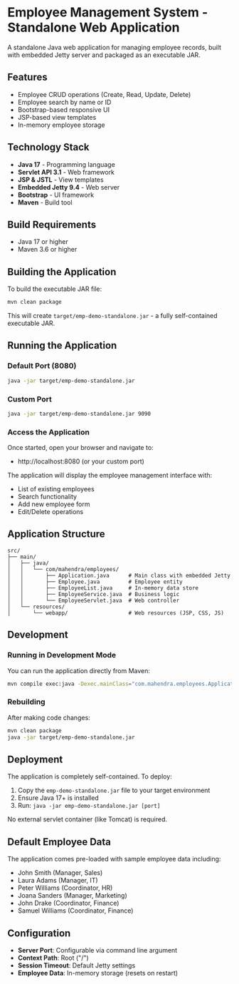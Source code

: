 # Employee Management System - Standalone Web Application

A standalone Java web application for managing employee records, built with embedded Jetty server and packaged as an executable JAR.

## Features

- Employee CRUD operations (Create, Read, Update, Delete)
- Employee search by name or ID
- Bootstrap-based responsive UI
- JSP-based view templates
- In-memory employee storage

## Technology Stack

- **Java 17** - Programming language
- **Servlet API 3.1** - Web framework
- **JSP & JSTL** - View templates
- **Embedded Jetty 9.4** - Web server
- **Bootstrap** - UI framework
- **Maven** - Build tool

## Build Requirements

- Java 17 or higher
- Maven 3.6 or higher

## Building the Application

To build the executable JAR file:

```bash
mvn clean package
```

This will create `target/emp-demo-standalone.jar` - a fully self-contained executable JAR.

## Running the Application

### Default Port (8080)
```bash
java -jar target/emp-demo-standalone.jar
```

### Custom Port
```bash
java -jar target/emp-demo-standalone.jar 9090
```

### Access the Application

Once started, open your browser and navigate to:
- http://localhost:8080 (or your custom port)

The application will display the employee management interface with:
- List of existing employees
- Search functionality
- Add new employee form
- Edit/Delete operations

## Application Structure

```
src/
├── main/
│   ├── java/
│   │   └── com/mahendra/employees/
│   │       ├── Application.java      # Main class with embedded Jetty
│   │       ├── Employee.java         # Employee entity
│   │       ├── EmployeeList.java     # In-memory data store
│   │       ├── EmployeeService.java  # Business logic
│   │       └── EmployeeServlet.java  # Web controller
│   └── resources/
│       └── webapp/                   # Web resources (JSP, CSS, JS)
```

## Development

### Running in Development Mode
You can run the application directly from Maven:

```bash
mvn compile exec:java -Dexec.mainClass="com.mahendra.employees.Application"
```

### Rebuilding
After making code changes:

```bash
mvn clean package
java -jar target/emp-demo-standalone.jar
```

## Deployment

The application is completely self-contained. To deploy:

1. Copy the `emp-demo-standalone.jar` file to your target environment
2. Ensure Java 17+ is installed
3. Run: `java -jar emp-demo-standalone.jar [port]`

No external servlet container (like Tomcat) is required.

## Default Employee Data

The application comes pre-loaded with sample employee data including:
- John Smith (Manager, Sales)
- Laura Adams (Manager, IT)
- Peter Williams (Coordinator, HR)
- Joana Sanders (Manager, Marketing)
- John Drake (Coordinator, Finance)
- Samuel Williams (Coordinator, Finance)

## Configuration

- **Server Port**: Configurable via command line argument
- **Context Path**: Root ("/")
- **Session Timeout**: Default Jetty settings
- **Employee Data**: In-memory storage (resets on restart)